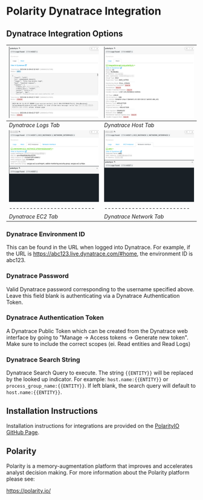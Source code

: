# Polarity Dynatrace Integration

## Dynatrace Integration Options

| ![](images/example-1.png) | ![](images/example-2.png) |
| ------------------------- | ------------------------- |
| _Dynatrace Logs Tab_      | _Dynatrace Host Tab_      |
| ![](images/example-3.png) | ![](images/example-4.png) |
| ------------------------- | ------------------------- |
| _Dynatrace EC2 Tab_      | _Dynatrace Network Tab_      |

### Dynatrace Environment ID

This can be found in the URL when logged into Dynatrace. For example, if the URL is https://abc123.live.dynatrace.com/#home, the environment ID is abc123.

### Dynatrace Password

Valid Dynatrace password corresponding to the username specified above. Leave this field blank is authenticating via a Dynatrace Authentication Token.

### Dynatrace Authentication Token

A Dynatrace Public Token which can be created from the Dynatrace web interface by going to "Manage -> Access tokens -> Generate new token". Make sure to include the correct scopes (ei. Read entities and Read Logs)

### Dynatrace Search String

Dynatrace Search Query to execute. The string `{{ENTITY}}` will be replaced by the looked up indicator. For example: `host.name:{{ENTITY}}` or `process_group_name:{{ENTITY}}`. If left blank, the search query will default to `host.name:{{ENTITY}}`.

## Installation Instructions

Installation instructions for integrations are provided on the [PolarityIO GitHub Page](https://polarityio.github.io/).

## Polarity

Polarity is a memory-augmentation platform that improves and accelerates analyst decision making. For more information about the Polarity platform please see:

https://polarity.io/
